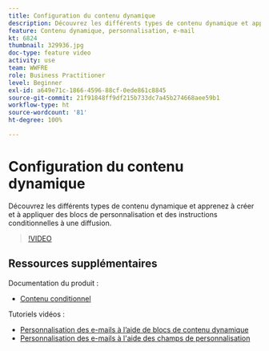 ```yaml
---
title: Configuration du contenu dynamique
description: Découvrez les différents types de contenu dynamique et apprenez à créer et à appliquer des blocs de personnalisation et des instructions conditionnelles à une diffusion.
feature: Contenu dynamique, personnalisation, e-mail
kt: 6824
thumbnail: 329936.jpg
doc-type: feature video
activity: use
team: WWFRE
role: Business Practitioner
level: Beginner
exl-id: a649e71c-1866-4596-88cf-0ede861c8845
source-git-commit: 21f91848ff9df215b733dc7a45b274668aee59b1
workflow-type: ht
source-wordcount: '81'
ht-degree: 100%

---
```


# Configuration du contenu dynamique

Découvrez les différents types de contenu dynamique et apprenez à créer et à appliquer des blocs de personnalisation et des instructions conditionnelles à une diffusion.

>[!VIDEO](https://video.tv.adobe.com/v/329936?quality=12)

## Ressources supplémentaires

Documentation du produit :

* [Contenu conditionnel](https://docs.adobe.com/content/help/fr-FR/campaign-classic/using/sending-messages/personalizing-deliveries/conditional-content.html)

Tutoriels vidéos :

* [Personnalisation des e-mails à l’aide de blocs de contenu dynamique](/help/sending-messages/email-channel/personalization-with-dynamic-content-blocks.md)
* [Personnalisation des e-mails à l&#39;aide des champs de personnalisation](/help/sending-messages/email-channel/personalizing-emails-using-personalization-fields.md)
